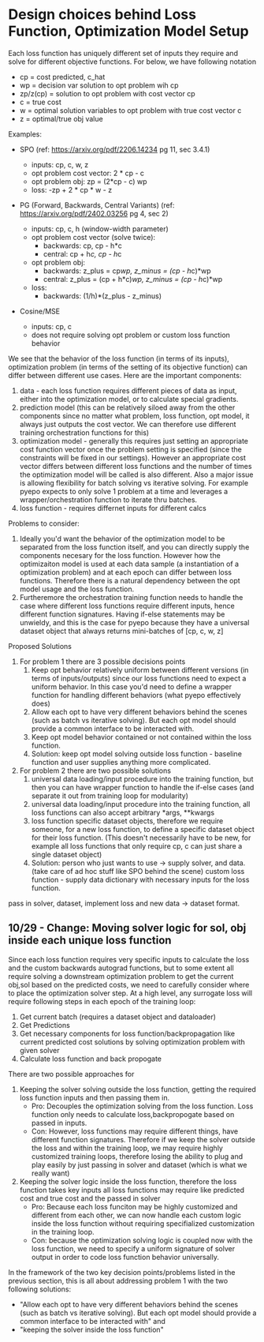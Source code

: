 # Design choices behind Loss Function, Optimization Model Setup
Each loss function has uniquely different set of inputs they require and solve for different objective functions. 
For below, we have following notation
- cp = cost predicted, c_hat
- wp = decision var solution to opt problem wih cp
- zp/z(cp) = solution to opt problem with cost vector cp
- c = true cost
- w = optimal solution variables to opt problem with true cost vector c
- z = optimal/true obj value

Examples:
- SPO (ref: https://arxiv.org/pdf/2206.14234 pg 11, sec 3.4.1)
    - inputs: cp, c, w, z
    - opt problem cost vector: 2 * cp - c
    - opt problem obj: zp = (2*cp - c) wp
    - loss: -zp + 2 * cp * w - z
 
- PG (Forward, Backwards, Central Variants) (ref: https://arxiv.org/pdf/2402.03256 pg 4, sec 2)
    - inputs: cp, c, h (window-width parameter)
    - opt problem cost vector (solve twice): 
        - backwards: cp, cp - h*c
        - central: cp + h*c, cp - h*c
    - opt problem obj: 
        - backwards: z_plus = cp*wp, z_minus = (cp - h*c)*wp
        - central: z_plus = (cp + h*c)*wp, z_minus = (cp - h*c)*wp
    - loss: 
        - backwards: (1/h)*(z_plus - z_minus)

- Cosine/MSE
    - inputs: cp, c
    - does not require solving opt problem or custom loss function behavior

We see that the behavior of the loss function (in terms of its inputs), optimization problem (in terms of the setting of its objective function) can differ between different use cases. Here are the important components:
1. data - each loss function requires different pieces of data as input, either into the optimization model, or to calculate special gradients. 
2. prediction model (this can be relatively siloed away from the other components since no matter what problem, loss function, opt model, it always just outputs the cost vector. We can therefore use different training orchestration functions for this)
3. optimization model - generally this requires just setting an appropriate cost function vector once the problem setting is specified (since the constraints will be fixed in our settings). However an appropriate cost vector differs between different loss functions and the number of times the optimization model will be called is also different. Also a major issue is allowing flexibility for batch solving vs iterative solving. For example pyepo expects to only solve 1 problem at a time and leverages a wrapper/orchestration function to iterate thru batches. 
4. loss function - requires differnet inputs for different calcs

Problems to consider:
1. Ideally you'd want the behavior of the optimization model to be separated from the loss function itself, and you can directly supply the components necesary for the loss function. However how the optimizaiton model is used at each data sample (a instantiation of a optimization problem) and at each epoch can differ between loss functions. Therefore there is a natural dependency between the opt model usage and the loss function. 
2. Furtheremore the orchestration training function needs to handle the case where different loss functions require different inputs, hence different function signatures. Having if-else statements may be unwieldy, and this is the case for pyepo because they have a universal dataset object that always returns mini-batches of [cp, c, w, z]

Proposed Solutions
1. For problem 1 there are 3 possible decisions points
    1. Keep opt behavior relatively uniform between different versions (in terms of inputs/outputs) since our loss functions need to expect a uniform behavior. In this case you'd need to define a wrapper function for handling different behaviors (what pyepo effectively does)
    2. Allow each opt to have very different behaviors behind the scenes (such as batch vs iterative solving). But each opt model should provide a common interface to be interacted with.
    3. Keep opt model behavior contained or not contained within the loss function.
    4. Solution: keep opt model solving outside loss function - baseline function and user supplies anything more complicated.
2. For problem 2 there are two possible solutions
    1. universal data loading/input procedure into the training function, but then you can have wrapper function to handle the if-else cases (and separate it out from training loop for modularity)
    2. universal data loading/input procedure into the training function, all loss functions can also accept arbitrary *args, **kwargs
    3. loss function specific dataset objects, therefore we require someone, for a new loss function, to define a specific dataset object for their loss function. (This doesn't necessarily have to be new, for example all loss functions that only require cp, c can just share a single dataset object)
    4. Solution: person who just wants to use -> supply solver, and data. (take care of ad hoc stuff like SPO behind the scene)
    custom loss function - supply data dictionary with necessary inputs for the loss function.

pass in solver, dataset, implement loss and new data -> dataset format.
    
## 10/29 - Change: Moving solver logic for sol, obj inside each unique loss function
Since each loss function requires very specific inputs to calculate the loss and the custom backwards autograd functions, but to some extent all require solving a downstream optimization problem to get the current obj,sol based on the predicted costs, we need to carefully consider where to place the optimization solver step. At a high level, any surrogate loss will require following steps in each epoch of the training loop:
1. Get current batch (requires a dataset object and dataloader)
2. Get Predictions
3. Get necessary components for loss function/backpropagation like current predicted cost solutions by solving optimization problem with given solver
4. Calculate loss function and back propogate

There are two possible approaches for 
1. Keeping the solver solving outside the loss function, getting the required loss function inputs and then passing them in.
    - Pro: Decouples the optimization solving from the loss function. Loss function only needs to calculate loss,backpropogate based on passed in inputs. 
    - Con: However, loss functions may require different things, have different function signatures. Therefore if we keep the solver outside the loss and within the training loop, we may require highly customized training loops, therefore losing the ability to plug and play easily by just passing in solver and dataset (which is what we really want)
2. Keeping the solver logic inside the loss function, therefore the loss function takes key inputs all loss functions may require like predicted cost and true cost and the passed in solver
    - Pro: Because each loss funciton may be highly customized and different from each other, we can now handle each custom logic inside the loss function without requiring specifialized customization in the training loop. 
    - Con: because the optimization solving logic is coupled now with the loss function, we need to specify a uniform signature of solver output in order to code loss function behavior universally.

In the framework of the two key decision points/problems listed in the previous section, this is all about addressing problem 1 with the two following solutions:
- "Allow each opt to have very different behaviors behind the scenes (such as batch vs iterative solving). But each opt model should provide a common interface to be interacted with" and 
- "keeping the solver inside the loss function"





